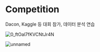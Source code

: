 # Competition
Dacon, Kaggle 등 대회 참가, 데이터 분석 연습


![0_ftOal7fKVCNtJr4N](https://user-images.githubusercontent.com/56110972/103418743-5cadaa80-4bd3-11eb-9a61-457d81a0948c.png)


![unnamed](https://user-images.githubusercontent.com/56110972/103418750-6505e580-4bd3-11eb-84ba-6b2dce838c70.png)
